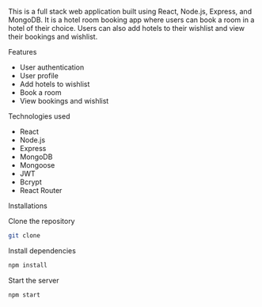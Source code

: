 

This is a full stack web application built using React, Node.js, Express, and MongoDB. It is a hotel room booking app where users can book a room in a hotel of their choice. Users can also add hotels to their wishlist and view their bookings and wishlist.




 Features

- User authentication
- User profile
- Add hotels to wishlist
- Book a room
- View bookings and wishlist

 Technologies used

- React
- Node.js
- Express
- MongoDB
- Mongoose
- JWT
- Bcrypt
- React Router

 Installations

Clone the repository

```bash
git clone
```

Install dependencies

```bash
npm install
```

Start the server

```bash
npm start
```
